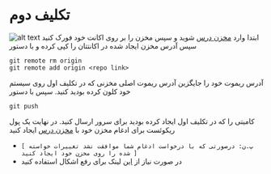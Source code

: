 # تکلیف دوم

ابتدا وارد [مخزن درس](https://github.com/RAAvenger/MabahesVizhe2-GitCourse) شوید و سپس مخزن را بر روی اکانت خود فورک کنید
![alt text](https://github.com/RAAvenger/MabahesVizhe2-GitCourse/blob/master/image.jpg?raw=true)
سپس آدرس مخزن ایجاد شده در اکانتتان را کپی کرده و با دستور 
```git
git remote rm origin
git remote add origin <repo link>
```
آدرس ریموت خود را جایگزین آدرس ریموت اصلی مخزنی که در تکلیف اول روی سیستم خود کلون کرده بودید کنید.
سپس با دستور 
```git
git push
```
کامیتی را که در تکلیف اول ایجاد کرده بودید برای سرور ارسال کنید.
در نهایت یک پول ریکوئست برای ادغام مخزن خود با [مخزن درس](https://github.com/RAAvenger/MabahesVizhe2-GitCourse) ایجاد کنید
- `[ پ.ن: درصورتی که با درخواست ادغام شما موافقت نشد تغییرات خواسته شده را روی مخزن خود ایجاد کنید ]`
- در صورت نیاز از [این](https://stackoverflow.com/questions/14906187/how-to-submit-a-pull-request-from-a-cloned-repo) لینک برای رفع اشکال استفاده کنید